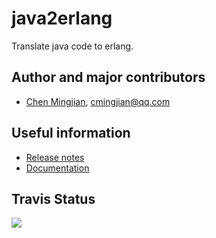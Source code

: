 # java2erlang
Translate java code to erlang.

## Author and major contributors
* [Chen Mingjian](https://github.com/cmingjian), cmingjian@qq.com

## Useful information
* [Release notes](https://null)
* [Documentation](https://null)

Travis Status
---------

<a href="https://travis-ci.org/antlr/antlr4"><img src="https://api.travis-ci.org/antlr/antlr4.png"></a>
